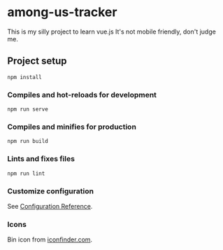 # among-us-tracker

This is my silly project to learn vue.js
It's not mobile friendly, don't judge me.

## Project setup

```
npm install
```

### Compiles and hot-reloads for development

```
npm run serve
```

### Compiles and minifies for production

```
npm run build
```

### Lints and fixes files

```
npm run lint
```

### Customize configuration

See [Configuration Reference](https://cli.vuejs.org/config/).

### Icons

Bin icon from [iconfinder.com](https://www.iconfinder.com/icons/2931168/bin_delete_remove_trash_garbage_icon).
